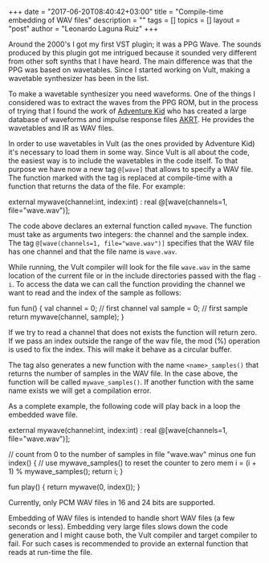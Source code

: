 +++
date = "2017-06-20T08:40:42+03:00"
title = "Compile-time embedding of WAV files"
description = ""
tags = []
topics = []
layout = "post"
author = "Leonardo Laguna Ruiz"
+++

Around the 2000's I got my first VST plugin; it was a PPG Wave. The sounds produced by this plugin got me intrigued because it sounded very different from other soft synths that I have heard. The main difference was that the PPG was based on wavetables. Since I started working on Vult, making a wavetable synthesizer has been in the list.

<!--more-->


To make a wavetable synthesizer you need waveforms. One of the things I considered was to extract the waves from the PPG ROM, but in the process of trying that I found the work of [Adventure Kid](https://www.adventurekid.se) who has created a large database of waveforms and impulse response files [AKRT](https://www.adventurekid.se/AKRT/). He provides the wavetables and IR as WAV files.

In order to use wavetables in Vult (as the ones provided by Adventure Kid) it's necessary to load them in some way. Since Vult is all about the code, the easiest way is to include the wavetables in the code itself. To that purpose we have now a new tag `@[wave]` that allows to specify a WAV file. The function marked with the tag is replaced at compile-time with a function that returns the data of the file. For example:

<div class="vult_code" id="snipet-1">
external mywave(channel:int, index:int) : real
   @[wave(channels=1, file="wave.wav")];
</div>

The code above declares an external function called `mywave`. The function must take as arguments two integers: the channel and the sample index. The tag `@[wave(channels=1, file="wave.wav")]` specifies that the WAV file has one channel and that the file name is `wave.wav`.

While running, the Vult compiler will look for the file `wave.wav` in the same location of the current file or in the include directories passed with the flag `-i`. To access the data we can call the function providing the channel we want to read and the index of the sample as follows:

<div class="vult_code" id="snipet-2">
fun fun() {
   val channel = 0; // first channel
   val sample = 0;  // first sample
   return mywave(channel, sample);
}
</div>

If we try to read a channel that does not exists the function will return zero. If we pass an index outside the range of the wav file, the mod (%) operation is used to fix the index. This will make it behave as a circular buffer.

The tag also generates a new function with the name `<name>_samples()` that returns the number of samples in the WAV file. In the case above, the function will be called `mywave_samples()`. If another function with the same name exists we will get a compilation error.

As a complete example, the following code will play back in a loop the embedded wave file.

<div class="vult_code" id="snipet-3">
external mywave(channel:int, index:int) : real
   @[wave(channels=1, file="wave.wav")];

// count from 0 to the number of samples in file "wave.wav" minus one
fun index() {
   // use mywave_samples() to reset the counter to zero
   mem i = (i + 1) % mywave_samples();
   return i;
}

fun play() {
   return mywave(0, index());
}
</div>

Currently, only PCM WAV files in 16 and 24 bits are supported.

Embedding of WAV files is intended to handle short WAV files (a few seconds or less). Embedding very large files slows down the code generation and I might cause both, the Vult compiler and target compiler to fail. For such cases is recommended to provide an external function that reads at run-time the file.




<script type="text/javascript" src="../../javascripts/external/ace/ace.js"></script>
<script type="text/javascript" src="../../javascripts/main.js"></script>

